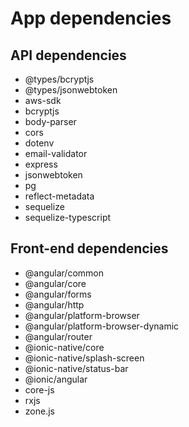 # App dependencies

## API dependencies

- @types/bcryptjs
- @types/jsonwebtoken
- aws-sdk
- bcryptjs
- body-parser
- cors
- dotenv
- email-validator
- express
- jsonwebtoken
- pg
- reflect-metadata
- sequelize
- sequelize-typescript

## Front-end dependencies

- @angular/common
- @angular/core
- @angular/forms
- @angular/http
- @angular/platform-browser
- @angular/platform-browser-dynamic
- @angular/router
- @ionic-native/core
- @ionic-native/splash-screen
- @ionic-native/status-bar
- @ionic/angular
- core-js
- rxjs
- zone.js
